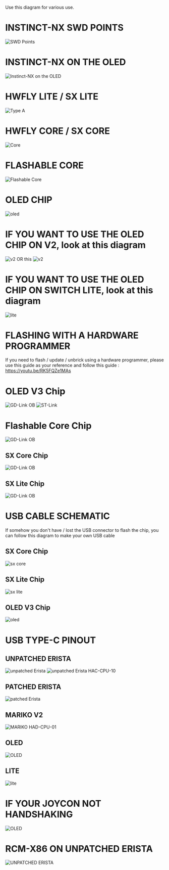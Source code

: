 Use this diagram for various use.

# INSTINCT-NX SWD POINTS

![SWD Points](https://github.com/sthetix/DIAGRAM/blob/main/Instinct-NX-SWD-Points.jpg)

# INSTINCT-NX ON THE OLED
![Instinct-NX on the OLED](https://github.com/sthetix/DIAGRAM/blob/main/Instinct-NX-OLED.jpg)


# HWFLY LITE / SX LITE

![Type A](https://github.com/sthetix/OLED-DIAGRAM/blob/main/OLED-DIAGRAM-LITE.jpg)

# HWFLY CORE / SX CORE

![Core](https://github.com/sthetix/OLED-DIAGRAM/blob/main/OLED-DIAGRAM-CORE.jpg)

# FLASHABLE CORE

![Flashable Core](https://github.com/sthetix/DIAGRAM/blob/main/OLED-DIAGRAM-FLASHABLE-CORE.jpg)

# OLED CHIP 
![oled](https://github.com/sthetix/OLED-DIAGRAM/blob/main/OLED-DIAGRAM-CHIP-OLED.jpg)

# IF YOU WANT TO USE THE OLED CHIP ON V2, look at this diagram
![v2](https://github.com/sthetix/MODCHIP-DIAGRAM/blob/main/OLED-on-V2-Diagram-Version-2.jpg)
OR this
![v2](https://github.com/sthetix/MODCHIP-DIAGRAM/blob/main/OLED-on-V2.jpg)

# IF YOU WANT TO USE THE OLED CHIP ON SWITCH LITE, look at this diagram

![lite](https://github.com/sthetix/MODCHIP-DIAGRAM/blob/main/OLED%20on%20LITE.png)



# FLASHING WITH A HARDWARE PROGRAMMER

If you need to flash / update / unbrick using a hardware programmer, please use this guide as your reference
and follow this guide : https://youtu.be/RK5FQZe1MAs

# OLED V3 Chip
![GD-Link OB](https://github.com/sthetix/OLED-DIAGRAM/blob/main/OLED-CHIP-SWD-GDLINK-OB.jpg)
![ST-Link](https://github.com/sthetix/OLED-DIAGRAM/blob/main/OLED-CHIP-SWD-ST-LINK.jpg)

# Flashable Core Chip
![GD-Link OB](https://github.com/sthetix/DIAGRAM/blob/main/Flashable-Core-SWD.jpg)


## SX Core Chip
![GD-Link OB](https://github.com/sthetix/MODCHIP-DIAGRAM/blob/main/sxcore-schematics.jpg)

## SX Lite Chip
![GD-Link OB](https://github.com/sthetix/MODCHIP-DIAGRAM/blob/main/sxlite-schematics-2.jpg)

# USB CABLE SCHEMATIC

If somehow you don't have / lost the USB connector to flash the chip, you can follow this diagram to make your own USB cable
## SX Core Chip
![sx core](https://github.com/sthetix/MODCHIP-DIAGRAM/blob/main/sxcore-usb-schematics.jpg)
## SX Lite Chip
![sx lite](https://github.com/sthetix/MODCHIP-DIAGRAM/blob/main/sxlite-usb-schematics.jpg)
## OLED V3 Chip
![oled](https://github.com/sthetix/MODCHIP-DIAGRAM/blob/main/OLED-CHIP-USB-Schematic.jpg)

# USB TYPE-C PINOUT

## UNPATCHED ERISTA
![unpatched Erista](https://github.com/sthetix/DIAGRAM/blob/main/ERISTA-USB-TYPE-C-PINOUT.jpg)
![unpatched Erista HAC-CPU-10](https://github.com/sthetix/DIAGRAM/blob/main/USB-Erista-HAC-CPU-10-Pinout.jpg)

## PATCHED ERISTA
![patched Erista](https://github.com/sthetix/DIAGRAM/blob/main/USB-Patched-Erista-Pinout.jpg)

## MARIKO V2 
![MARIKO HAD-CPU-01](https://github.com/sthetix/DIAGRAM/blob/main/USB-V2-Mariko-Pinout.jpg)

## OLED
![OLED](https://github.com/sthetix/DIAGRAM/blob/main/USB-OLED-PINOUT.jpg)

## LITE
![lite](https://github.com/sthetix/DIAGRAM/blob/main/USB-LITE-PINOUT.jpg)

# IF YOUR JOYCON NOT HANDSHAKING
![OLED](https://github.com/sthetix/DIAGRAM/blob/main/OLED-JOYCON-ERROR.jpg)

# RCM-X86 ON UNPATCHED ERISTA
![UNPATCHED ERISTA](https://github.com/sthetix/DIAGRAM/blob/main/Unpatched%20Erista%20RCM-X86.png)
